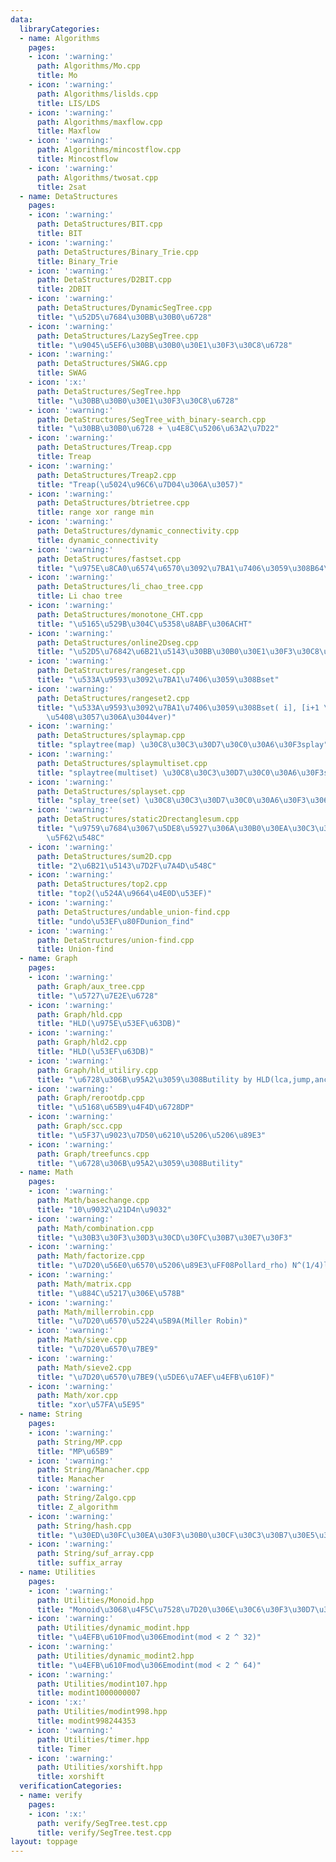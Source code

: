 ```yaml
---
data:
  libraryCategories:
  - name: Algorithms
    pages:
    - icon: ':warning:'
      path: Algorithms/Mo.cpp
      title: Mo
    - icon: ':warning:'
      path: Algorithms/lislds.cpp
      title: LIS/LDS
    - icon: ':warning:'
      path: Algorithms/maxflow.cpp
      title: Maxflow
    - icon: ':warning:'
      path: Algorithms/mincostflow.cpp
      title: Mincostflow
    - icon: ':warning:'
      path: Algorithms/twosat.cpp
      title: 2sat
  - name: DetaStructures
    pages:
    - icon: ':warning:'
      path: DetaStructures/BIT.cpp
      title: BIT
    - icon: ':warning:'
      path: DetaStructures/Binary_Trie.cpp
      title: Binary_Trie
    - icon: ':warning:'
      path: DetaStructures/D2BIT.cpp
      title: 2DBIT
    - icon: ':warning:'
      path: DetaStructures/DynamicSegTree.cpp
      title: "\u52D5\u7684\u30BB\u30B0\u6728"
    - icon: ':warning:'
      path: DetaStructures/LazySegTree.cpp
      title: "\u9045\u5EF6\u30BB\u30B0\u30E1\u30F3\u30C8\u6728"
    - icon: ':warning:'
      path: DetaStructures/SWAG.cpp
      title: SWAG
    - icon: ':x:'
      path: DetaStructures/SegTree.hpp
      title: "\u30BB\u30B0\u30E1\u30F3\u30C8\u6728"
    - icon: ':warning:'
      path: DetaStructures/SegTree_with_binary-search.cpp
      title: "\u30BB\u30B0\u6728 + \u4E8C\u5206\u63A2\u7D22"
    - icon: ':warning:'
      path: DetaStructures/Treap.cpp
      title: Treap
    - icon: ':warning:'
      path: DetaStructures/Treap2.cpp
      title: "Treap(\u5024\u96C6\u7D04\u306A\u3057)"
    - icon: ':warning:'
      path: DetaStructures/btrietree.cpp
      title: range xor range min
    - icon: ':warning:'
      path: DetaStructures/dynamic_connectivity.cpp
      title: dynamic_connectivity
    - icon: ':warning:'
      path: DetaStructures/fastset.cpp
      title: "\u975E\u8CA0\u6574\u6570\u3092\u7BA1\u7406\u3059\u308B64\u5206\u6728"
    - icon: ':warning:'
      path: DetaStructures/li_chao_tree.cpp
      title: Li chao tree
    - icon: ':warning:'
      path: DetaStructures/monotone_CHT.cpp
      title: "\u5165\u529B\u304C\u5358\u8ABF\u306ACHT"
    - icon: ':warning:'
      path: DetaStructures/online2Dseg.cpp
      title: "\u52D5\u76842\u6B21\u5143\u30BB\u30B0\u30E1\u30F3\u30C8\u6728"
    - icon: ':warning:'
      path: DetaStructures/rangeset.cpp
      title: "\u533A\u9593\u3092\u7BA1\u7406\u3059\u308Bset"
    - icon: ':warning:'
      path: DetaStructures/rangeset2.cpp
      title: "\u533A\u9593\u3092\u7BA1\u7406\u3059\u308Bset( i], [i+1 \u3092\u7D71\
        \u5408\u3057\u306A\u3044ver)"
    - icon: ':warning:'
      path: DetaStructures/splaymap.cpp
      title: "splaytree(map) \u30C8\u30C3\u30D7\u30C0\u30A6\u30F3splay"
    - icon: ':warning:'
      path: DetaStructures/splaymultiset.cpp
      title: "splaytree(multiset) \u30C8\u30C3\u30D7\u30C0\u30A6\u30F3splay"
    - icon: ':warning:'
      path: DetaStructures/splayset.cpp
      title: "splay_tree(set) \u30C8\u30C3\u30D7\u30C0\u30A6\u30F3\u306Bsplay"
    - icon: ':warning:'
      path: DetaStructures/static2Drectanglesum.cpp
      title: "\u9759\u7684\u3067\u5DE8\u5927\u306A\u30B0\u30EA\u30C3\u30C9\u306E\u77E9\
        \u5F62\u548C"
    - icon: ':warning:'
      path: DetaStructures/sum2D.cpp
      title: "2\u6B21\u5143\u7D2F\u7A4D\u548C"
    - icon: ':warning:'
      path: DetaStructures/top2.cpp
      title: "top2(\u524A\u9664\u4E0D\u53EF)"
    - icon: ':warning:'
      path: DetaStructures/undable_union-find.cpp
      title: "undo\u53EF\u80FDunion_find"
    - icon: ':warning:'
      path: DetaStructures/union-find.cpp
      title: Union-find
  - name: Graph
    pages:
    - icon: ':warning:'
      path: Graph/aux_tree.cpp
      title: "\u5727\u7E2E\u6728"
    - icon: ':warning:'
      path: Graph/hld.cpp
      title: "HLD(\u975E\u53EF\u63DB)"
    - icon: ':warning:'
      path: Graph/hld2.cpp
      title: "HLD(\u53EF\u63DB)"
    - icon: ':warning:'
      path: Graph/hld_utiliry.cpp
      title: "\u6728\u306B\u95A2\u3059\u308Butility by HLD(lca,jump,ances)"
    - icon: ':warning:'
      path: Graph/rerootdp.cpp
      title: "\u5168\u65B9\u4F4D\u6728DP"
    - icon: ':warning:'
      path: Graph/scc.cpp
      title: "\u5F37\u9023\u7D50\u6210\u5206\u5206\u89E3"
    - icon: ':warning:'
      path: Graph/treefuncs.cpp
      title: "\u6728\u306B\u95A2\u3059\u308Butility"
  - name: Math
    pages:
    - icon: ':warning:'
      path: Math/basechange.cpp
      title: "10\u9032\u21D4n\u9032"
    - icon: ':warning:'
      path: Math/combination.cpp
      title: "\u30B3\u30F3\u30D3\u30CD\u30FC\u30B7\u30E7\u30F3"
    - icon: ':warning:'
      path: Math/factorize.cpp
      title: "\u7D20\u56E0\u6570\u5206\u89E3\uFF08Pollard_rho) N^(1/4)logN"
    - icon: ':warning:'
      path: Math/matrix.cpp
      title: "\u884C\u5217\u306E\u578B"
    - icon: ':warning:'
      path: Math/millerrobin.cpp
      title: "\u7D20\u6570\u5224\u5B9A(Miller Robin)"
    - icon: ':warning:'
      path: Math/sieve.cpp
      title: "\u7D20\u6570\u7BE9"
    - icon: ':warning:'
      path: Math/sieve2.cpp
      title: "\u7D20\u6570\u7BE9(\u5DE6\u7AEF\u4EFB\u610F)"
    - icon: ':warning:'
      path: Math/xor.cpp
      title: "xor\u57FA\u5E95"
  - name: String
    pages:
    - icon: ':warning:'
      path: String/MP.cpp
      title: "MP\u65B9"
    - icon: ':warning:'
      path: String/Manacher.cpp
      title: Manacher
    - icon: ':warning:'
      path: String/Zalgo.cpp
      title: Z_algorithm
    - icon: ':warning:'
      path: String/hash.cpp
      title: "\u30ED\u30FC\u30EA\u30F3\u30B0\u30CF\u30C3\u30B7\u30E5\u306E\u578B"
    - icon: ':warning:'
      path: String/suf_array.cpp
      title: suffix_array
  - name: Utilities
    pages:
    - icon: ':warning:'
      path: Utilities/Monoid.hpp
      title: "Monoid\u3068\u4F5C\u7528\u7D20\u306E\u30C6\u30F3\u30D7\u30EC\u30FC\u30C8"
    - icon: ':warning:'
      path: Utilities/dynamic_modint.hpp
      title: "\u4EFB\u610Fmod\u306Emodint(mod < 2 ^ 32)"
    - icon: ':warning:'
      path: Utilities/dynamic_modint2.hpp
      title: "\u4EFB\u610Fmod\u306Emodint(mod < 2 ^ 64)"
    - icon: ':warning:'
      path: Utilities/modint107.hpp
      title: modint1000000007
    - icon: ':x:'
      path: Utilities/modint998.hpp
      title: modint998244353
    - icon: ':warning:'
      path: Utilities/timer.hpp
      title: Timer
    - icon: ':warning:'
      path: Utilities/xorshift.hpp
      title: xorshift
  verificationCategories:
  - name: verify
    pages:
    - icon: ':x:'
      path: verify/SegTree.test.cpp
      title: verify/SegTree.test.cpp
layout: toppage
---
```

